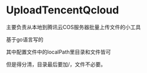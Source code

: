 # UploadTencentQcloud
主要负责从本地到腾讯云COS服务器批量上传文件的小工具

基于go语言写的





其中配置文件中的localPath里目录和文件皆可

但是得分清，目录最后要加/，文件不必要。